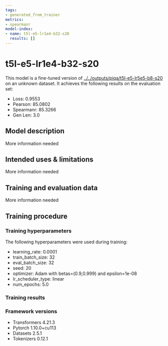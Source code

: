 ```yaml
---
tags:
- generated_from_trainer
metrics:
- spearmanr
model-index:
- name: t5l-e5-lr1e4-b32-s20
  results: []
---
```


<!-- This model card has been generated automatically according to the information the Trainer had access to. You
should probably proofread and complete it, then remove this comment. -->

# t5l-e5-lr1e4-b32-s20

This model is a fine-tuned version of [../../outputs/piqa/t5l-e5-lr5e5-b8-s20](https://huggingface.co/../../outputs/piqa/t5l-e5-lr5e5-b8-s20) on an unknown dataset.
It achieves the following results on the evaluation set:
- Loss: 0.9553
- Pearson: 85.0802
- Spearmanr: 85.3266
- Gen Len: 3.0

## Model description

More information needed

## Intended uses & limitations

More information needed

## Training and evaluation data

More information needed

## Training procedure

### Training hyperparameters

The following hyperparameters were used during training:
- learning_rate: 0.0001
- train_batch_size: 32
- eval_batch_size: 32
- seed: 20
- optimizer: Adam with betas=(0.9,0.999) and epsilon=1e-08
- lr_scheduler_type: linear
- num_epochs: 5.0

### Training results



### Framework versions

- Transformers 4.21.3
- Pytorch 1.10.0+cu113
- Datasets 2.5.1
- Tokenizers 0.12.1
